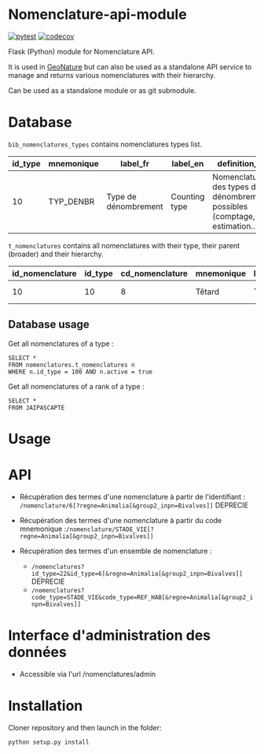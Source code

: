 # Nomenclature-api-module

[![pytest](https://github.com/PnX-SI/Nomenclature-api-module/actions/workflows/pytest.yml/badge.svg)](https://github.com/PnX-SI/Nomenclature-api-module/actions/workflows/pytest.yml)
[![codecov](https://codecov.io/gh/PnX-SI/Nomenclature-api-module/branch/master/graph/badge.svg?token=KGZRGXFWCK)](https://codecov.io/gh/PnX-SI/Nomenclature-api-module)

Flask (Python) module for Nomenclature API.

It is used in [GeoNature](https://github.com/PnX-SI/GeoNature) but can also be used as a standalone API service to manage and returns various nomenclatures with their hierarchy. 

Can be used as a standalone module or as git submodule. 

# Database

`bib_nomenclatures_types` contains nomenclatures types list.

id_type | mnemonique | label_fr | label_en | definition_fr | definition_en | source | statut | meta_create_date | meta_update_date
------- | ---------- | -------- | -------- | ------------- | ------------- | ------ | ------ | ---------------- | ----------------
10 | TYP_DENBR | Type de dénombrement | Counting type | Nomenclature des types de dénombrement possibles (comptage, estimation...) | Possible counting types (count, estimation...) | SINP | Validated | 2014-01-22 00:00:00 | 2015-12-16 00:00:00 | 

`t_nomenclatures` contains all nomenclatures with their type, their parent (broader) and their hierarchy.

id_nomenclature | id_type | cd_nomenclature | mnemonique | label_fr | definition_fr | source | statut | id_broader | hierarchy | meta_create_date | meta_update_date | activ
------- | ---------- | -------- | -------- | -------- | --------- | ------ | ------ | -------- | ------ | ------ | ------ | ------
10 | 10 | 8 | Têtard | Têtard | Larve de batracien | SINP | Validé | 2 | 010.008 | 2015-07-29 00:00:00 | 2015-10-09 00:00:00 | true

## Database usage

Get all nomenclatures of a type :

```
SELECT *
FROM nomenclatures.t_nomenclatures n
WHERE n.id_type = 100 AND n.active = true
```

Get all nomenclatures of a rank of a type :

```
SELECT *
FROM JAIPASCAPTE
```

# Usage

# API

* Récupération des termes d'une nomenclature à partir de l'identifiant : ```/nomenclature/6[?regne=Animalia[&group2_inpn=Bivalves]]```
 DEPRECIE

* Récupération des termes d'une nomenclature à partir du code mnemonique :```/nomenclature/STADE_VIE[?regne=Animalia[&group2_inpn=Bivalves]]```
* Récupération des termes d'un ensemble de nomenclature :
  * ```/nomenclatures?id_type=22&id_type=6[&regne=Animalia[&group2_inpn=Bivalves]]```  DEPRECIE
  * ```/nomenclatures?code_type=STADE_VIE&code_type=REF_HAB[&regne=Animalia[&group2_inpn=Bivalves]]```


# Interface d'administration des données

 * Accessible via l'url /nomenclatures/admin

# Installation

Cloner repository and then launch in the folder:

```
python setup.py install
```
